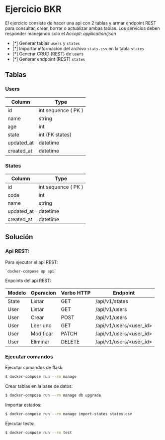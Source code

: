 # Ejercicio BKR

El ejercicio consiste de hacer una api con 2 tablas y armar endpoint REST para consultar,
crear, borrar o actualizar ambas tablas. Los servicios deben responder manejando solo el *Accept: application/json*

- [*] Generar tablas `users` y `states`
- [*] Importar informacion del archivo `stats.csv` en la tabla `states`
- [*] Generar CRUD (REST) de `users`
- [*] Generar endpoint (REST) `states`


## Tablas


### Users

Column | Type
------ | ----
id | int sequence ( PK )
name | string
age | int
state | int (FK states)
updated_at | datetime
created_at | datetime

### States
Column | Type
------ | ----
id | int sequence ( PK )
code | int
name | string
updated_at | datetime
created_at | datetime

## Solución

### Api REST:

Para ejecutar el api REST:

    `docker-compose up api`

Enpoints del api REST:

Modelo | Operacion | Verbo HTTP | Endpoint
------ | --------- | ---------- | --------
State  | Listar    | GET        | /api/v1/states
User   | Listar    | GET        | /api/v1/users
User   | Crear     | POST       | /api/v1/users
User   | Leer uno  | GET        | /api/v1/users/<user_id>
User   | Modificar | PATCH      | /api/v1/users/<user_id>
User   | Eliminar  | DELETE     | /api/v1/users/<user_id>

### Ejecutar comandos

Ejecutar comandos de flask:

```bash
$ docker-compose run --rm manage
```

Crear tablas en la base de datos:

```bash
$ docker-compose run --rm manage db upgrade
```

Importar estados:

```bash
$ docker-compose run --rm manage import-states states.csv
```

Ejecutar tests:

```bash
$ docker-compose run --rm test
```
